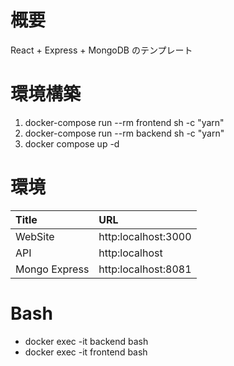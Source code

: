 # 概要

React + Express + MongoDB のテンプレート

# 環境構築

1. docker-compose run --rm frontend sh -c "yarn"
2. docker-compose run --rm backend sh -c "yarn"
3. docker compose up -d

# 環境

| Title         | URL                 |
| :------------ | :------------------ |
| WebSite       | http:localhost:3000 |
| API           | http:localhost      |
| Mongo Express | http:localhost:8081 |

# Bash

- docker exec -it backend bash
- docker exec -it frontend bash
